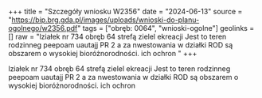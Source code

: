+++
title = "Szczegóły wniosku W2356"
date = "2024-06-13"
source = "https://bip.brg.gda.pl/images/uploads/wnioski-do-planu-ogolnego/w2356.pdf"
tags = ["obręb: 0064", "wnioski-ogolne"]
geolinks = []
raw = "lziałek nr 734 obręb 64 strefą zielel ekreacji Jest to teren rodzinneg peepoam uautajj PR 2 a za nwestowania w działki ROD są obszarem o wysokiej bioróżnorodności. ich ochron "
+++

lziałek nr 734 obręb 64 strefą zielel ekreacji Jest to teren rodzinneg
peepoam uautajj PR 2 a za
nwestowania w działki ROD są obszarem o wysokiej bioróżnorodności. ich ochron



